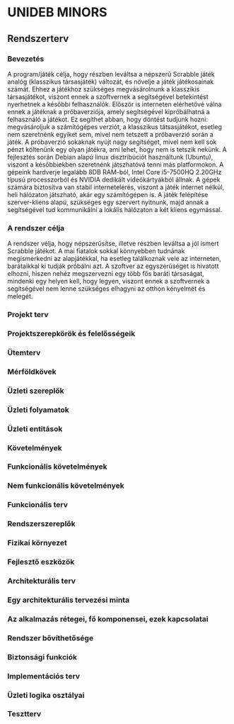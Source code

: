 # UNIDEB MINORS
## Rendszerterv  


### Bevezetés  

A program/játék célja, hogy részben leváltsa a népszerű
Scrabble játék analóg (klasszikus társasjáték) változát,
és növelje a játék játékosainak számát. Ehhez a játékhoz
szükséges megvásárolnunk a klasszikis társasjátékot, viszont
ennek a szoftvernek a segítségével betekintést nyerhetnek a 
későbbi felhasználók. Először is interneten elérhetővé válna
ennek a játéknak a próbaverziója, amely segítségével kipróbálhatná
a felhasználó a játékot. Ez segíthet abban, hogy döntést tudjunk
hozni: megvásároljuk a számítógépes verziót, a klasszikus tátsasjátékot,
esetleg nem szeretnénk egyiket sem, mivel nem tetszett a próbaverzió
során a játék. A próbaverzió sokaknak nyújt nagy segítséget, mivel
nem kell sok pénzt költenünk egy olyan játékra, ami lehet, hogy nem is
tetszik nekünk.
A fejlesztés során Debian alapú linux disztribúciót használtunk (Ubuntu),
viszont a későbbiekben szeretnénk játszhatóvá tenni más platformokon.
A gépeink hardverje legalább 8DB RAM-ból, Intel Core i5-7500HQ 2.20GHz
típusú processzorból és NVIDIA dedikált videókártyákból állnak. A gépek
számára biztosítva van stabil internetelérés, viszont a játék internet
nélkül, heli hálózaton játszható, akár egy számítógépen is.
A játék felépítése szerver-kliens alapú, szükséges egy szervert
nyitnunk, majd annak a segítségével tud kommunikálni a lokális
hálózaton a két kliens egymással.

  
### A rendszer célja  

A rendszer vélja, hogy népszerűsítse, illetve részben leváltsa
a jól ismert Scrabble játékot. A mai fiatalok sokkal könnyebben
tudnának megismerkedni az alapjátékkal, ha esetleg találkoznak
vele az interneten, barátaikkal ki tudják próbálni azt.
A szoftver az egyszerűséget is hivatott elhozni, hiszen nehéz
megszervezni egy több fős baráti társaságat, mindenki egy helyen
kell, hogy legyen, viszont ennek a szoftvernek a segítségével
nem lenne szükséges elhagyni az otthon kényelmét és melegét.
    
### Projekt terv
  

  
###  Projektszerepkörök és felelősségeik  


  
### Ütemterv  



### Mérföldkövek  
  

  
###  Üzleti szereplők  
  

  
###  Üzleti folyamatok


 
###  Üzleti entitások  
  

  
### Követelmények  


  
### Funkcionális követelmények  
  

  
###  Nem funkcionális követelmények  
  

  
### Funkcionális terv  


  
### Rendszerszereplők  


  
### Fizikai környezet  


  
### Fejlesztő eszközök  


  
### Architekturális terv  


   
### Egy architekturális tervezési minta  
  
 
  
### Az alkalmazás rétegei, fő komponensei, ezek kapcsolatai  


  
### Rendszer bővíthetősége  
  


### Biztonsági funkciók  


   
### Implementációs terv  


  
### Üzleti logika osztályai  


  
### Tesztterv  

